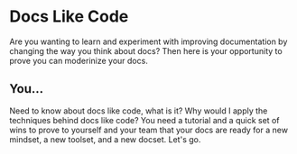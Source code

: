 # Docs Like Code

Are you wanting to learn and experiment with improving documentation by
changing the way you think about docs? Then here is your opportunity to
prove you can moderinize your docs. 

## You... 

Need to know about docs like code, what is it? Why would I apply the
techniques behind docs like code? You need a tutorial and a quick set
of wins to prove to yourself and your team that your docs are ready
for a new mindset, a new toolset, and a new docset. Let's go.
